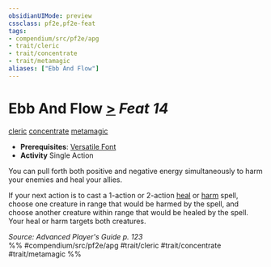 ```yaml
---
obsidianUIMode: preview
cssclass: pf2e,pf2e-feat
tags:
- compendium/src/pf2e/apg
- trait/cleric
- trait/concentrate
- trait/metamagic
aliases: ["Ebb And Flow"]
---
```

# Ebb And Flow  [>](chapter-9-playing-the-game.md#Actions "Single Action") *Feat 14*  
[cleric](Reference/Rules/Traits/cleric.md "Cleric Class Trait")  [concentrate](concentrate.md "Concentrate Action & Ability Trait")  [metamagic](metamagic.md "Metamagic General Trait")  

- **Prerequisites**: [Versatile Font](versatile-font.md)
- **Activity** Single Action

You can pull forth both positive and negative energy simultaneously to harm your enemies and heal your allies.

If your next action is to cast a 1-action or 2-action [heal](heal.md) or [harm](harm.md) spell, choose one creature in range that would be harmed by the spell, and choose another creature within range that would be healed by the spell. Your heal or harm targets both creatures.

*Source: Advanced Player's Guide p. 123*  
%% #compendium/src/pf2e/apg #trait/cleric #trait/concentrate #trait/metamagic %%